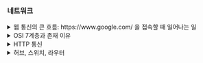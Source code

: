 ### 네트워크

<details>
  <summary>웹 통신의 큰 흐름: https://www&#46;google&#46;com/ 을 접속할 때 일어나는 일</summary>
  </br>
  <p>브라우저가 URL에 적힌 값을 파싱해서 HTTP Request Message를 만들고, OS에 전송 요청을 합니다. 이 때, Domain으로 요청을 보낼 수 없기 때문에 DNS Lookup을 수행합니다.</p>
  <p>DNS 룩업 과정은 크롬의 경우 브라우저 → hosts 파일 → DNS Cache의 순서로 도메인에 매칭되는 ip를 찾습니다. 일반적으로 설명하는 DNS Lookup은 루트 도메인서버에서부터 서브도메인 서버순으로 찾게됩니다.</p>
  <p>이 요청은 프로토콜 스택이라는 OS에 내장된 네트워크 제어용 소프트웨어에 의해 패킷에 담기고 패킷에 제어정보를 덧붙여 LAN 어댑터에 전송하고, LAN 어댑터는 이를 전기신호로 변환시켜 송출합니다.</p>
  <p>패킷은 스위칭 허브 등을 경유하여 인터넷 접속용 라우터에서 ISP로 전달되고 인터넷으로 이동합니다.</br>
액세스 회선에 의해 통신사용 라우터로 운반되고 인터넷의 핵심부로 전달됩니다. 고속 라우터들 사이로 목적지까지 패킷이 흘러들어가게 됩니다.</p>
  <p>핵심부를 통과한 패킷은 목적지의 LAN에 도착하고, 방화벽이 패킷을 검사한 후 캐시 서버로 보내어 웹 서버에 갈 필요가 있는지 검사합니다.</p>
  <p>웹 서버에 도착한 패킷은 프로토콜 스택이 패킷을 추출하여 메시지를 복원하고 웹 서버 애플리케이션에 넘깁니다. 애플리케이션은 요청에 대한 응답 데이터를 작성하여 클라이언트로 회송하고, 이는 전달된 방식 그대로 전송됩니다.</p>
</details>

<details>
  <summary>OSI 7계층과 존재 이유</summary>
  </br>
  <p>먼저 OSI 7계층이란 네트워크에서 통신이 일어나는 과정을 7단계로 나눈 것을 의미한다.</p>
  <p>이렇게 7계층으로 나눈 이유는 통신이 일어나는 과정을 단계별로 나누어 파악할 수 있고 이 흐름을 이해하기 쉽게 하기 위해서다. 그리고 이렇게 나눔으로써 이상이 생긴 단계만 고칠 수 있다.</p>
  </br>
  <h4>1계층 - 물리계층</h4>
  <p>먼저 물리계층은 전기적, 기계적, 기능적인 특성을 이용해서 통신 케이블로 데이터를 전송하게 된다.</p>
  <p>이 계층에서 사용되는 통신 단위는 비트이며 이것은 1또는 0으로 전기적으로 on, off상태를 표현한다.</p>
  <p>이 계층에서는 데이터에 대한 전달만 진행하고 해당 데이터가 무엇인지 어떤 에러를 갖고 있는 지 전혀 신경 쓰지 않고 단지 데이터를 전기적 신호로 바꾸어 주고받는 기능만 한다.</p>
  <p>이 계층에 속하는 장비로는 통신 케이블, 리피터, 허브 등이 있고 이를 통해 데이터를 전송한다.</p>
  <p>케이블, 리피터, 허브를 통해 데이터 전송한다.</p>
  </br>
  <h4>2계층 - 데이터링크계층</h4>
  <p>데이터 링크 계층(Data link layer)은 포인트 투 포인트(Point to Point) 간 신뢰성있는 전송을 보장하기 위한 계층이다.</p>
  <p>앞서 1계층인 물리 계층을 통해 송수신되는 정보의 오류와 흐름을 관리하여 해당 정보가 안전하게 전달될 수 있도록 도와주는 역할을 한다.</p>
  <p>따라서 이 계층을 통해 통신에서의 오류를 찾고 오류 발생시 해당 정보를 재전송하는 기능 또한 가지고 있다.</p>
  <p>이 데이터 링크 계층은 이를 위해 프레임이라는 전송단위를 Mac주소를 통해 통신하게 된다. 대표적인 장비인 브릿지, 스위치를 통해 Mac 주소를 가지고 물리계층에서 받은 정보를 전달한다.</p>
  <p>주소 값은 물리적으로 할당 받는데, 이는 네트워크 카드가 만들어질 때부터 맥 주소(MAC address)가 정해져 있다는 뜻이다. </p>
  <p>프레임에 주소부여(MAC - 물리적주소) 에러검출/재전송/흐름제어</p>
  </br>
  <h4>3계층 - 네트워크 계층</h4>
  <p>이 계층에서 가장 중요한 기능은 데이터를 목적지까지 가장 안전하고 빠르게 전달하는 기능(라우팅)이다.</p>
  <p>이 계층은 여러 개의 노드들을 거칠 때마다 경로를 선택하고 주소(IP주소)를 정하고 경로에 따라 패킷을 전달해주는 것이 이 계층의 역할이다.</p>
  <p>이 계층에서 가장 대표적인 장치로는 라우터와 2계층의 장비인 스위치에 라우팅 기능을 추가한 Layer3 스위치도 있다.</p>
  <p>이 계층에서 라우팅, 흐름 제어, 세그멘테이션(segmentation/desegmentation), 오류 제어, 인터네트워킹(Internetworking) 등을 수행한다.</p>
  <p>데이터를 연결하는 다른 네트워크를 통해 전달함으로써 인터넷이 가능하게 만드는 계층이다.</p> 
  <p>논리적인 주소 구조(IP), 곧 네트워크 관리자가 직접 주소를 할당하는 구조를 가지며, 계층적(hierarchical)이다. </p>
  </br>
  <h4>4계층 - 전송 계층</h4>
  <p>전송 계층은 통신을 활성화하기 위한 계층으로 주로 TCP 프로토콜을 이용하며 포트를 열어서 응용프로그램들이 전송을 할 수 있도록 한다.</p>
  <p>만약 데이터가 왔다면 4계층에서 해당 데이터를 하나로 통합하여 5계층으로 전달하게 된다. TCP/UDP 프로토콜을 사용하여 단대단 오류제어 및 흐름 제어를 한다. 보통 4계층 까지 물리적인 계층에 속한다.</p>
  <p>전송 계층은 양 끝단(end to end)의 사용자들이 신뢰성있는 데이터를 주고 받을 수 있도록 해주어 상위 계층들이 데이터 전달의 유효성이나 효율성을 생각하지 않도록 해준다.</p>
  <p>전송 계층은 특정 연결의 유효성을 제어하고, 일부 프로토콜은 상태 개념이 있고 연결 기반이다. 이는 전송 계층이 패킷들의 전송이 유효한지 확인하고 전송 실패한 패킷을 재전송하는 것을 뜻한다.</p>
  <p>따라서 전송 계층은 종단간(end-to-end) 통신을 다루는 최하위 계층으로 종단간 신뢰성 있고 효율적인 데이터를 전송하며, 기능은 오류검출 및 복구와 흐름제어, 중복검사 등을 수행한다.</p>
  </br>
  <h4>5계층 - 세션 계층</h4>
  <p>데이터가 통신하기 위한 논리적인 연결을 말한다. 통신을 위한 대문</p>
  <p>하지만 4계층에서도 연결을 맺고 종료할 수 있기 때문에 우리가 어느 계층에서 통신이 끊어 졌나 판단하기는 한계가 있다.</p>
  <p>그러므로 세션 계층은 4 계층과 무관하게 응용 프로그램 관점에서 봐야 한다. 세션 설정, 유지, 종료, 전송 중단시 복구 등의 기능이 있다.</p>
</details>

  
<details>
  <summary>HTTP 통신</summary>
<div markdown="1">       

## HTTP란
<p>Hypertext Protocol : 서버-클라이언트 메시지 교환 프로토콜 <br>여기서 프로토콜이란 서로 다른 하드웨어 기기 간 데이터 통신 규약을 의미한다.</p>
<p>클라이언트 : 리소스를 요청하는 곳 (요청 : Request) <br> 
서버 : 해당 리소스를 제공해주는 곳 (응답 : Response)<br></p>
<b>클라이언트가 리소스를 HTTP를 통해 요청하면 TCP IP 프로토콜을 걸쳐 서버쪽의 HTTP까지 요청이 도달하는 과정을 통해 소통한다.</b>

### 통신과정
<image src = https://github.com/likelion-backendschool/Play_With_Me/blob/master/Retrospec_Log/image/http_tcp_ip.png width = 40%, height = 40%></img>
### TCP
<p>Transport 계층(서버와 클라이언트 사이 통신 연결 담당) 속의 프로토콜<br>
바이트 스트림(용량이 큰 데이터를 잘게 쪼갠 뒤 전송하는 서비스)과 3 Way HandShake를 통해 신뢰성 보장</p>
<p>3 Way HandShake : (나)내 목소리 들리니? (1)  (상대방)어 들려(응답, 2) (나)나도 잘 들려(3) -> 3번 왔다갔다 하는 과정을 반대편에서 응답이 올때 까지 진행하여 통신의 신뢰성을 보장</p>

### IP
<p>TCP로 신뢰성이 통과되면 데이터를 전송하게 됨, 앞서 IP주소와 MAC 주소를 통해 분할된 데이터 패킷들을 전송하게 됨</p>
<p>IP 주소는 믿기 어려움,(언제든 변경 가능, 도로명 주소), MAC 주소 (위도와 경도처럼 변하지 않는 것)<br>
대신 IP 주소를 통해 방향성을 얻을 수 있다.</p>
<p></p>

### DNS(Domain Name System)
<p>도메인 이름 및 IP 주소를 확인하는 기능 제공 (도메인 이름을 IP주소로 변환)</p>
<p>도메인 이름을 웹 브라우저에 입력할 때 최종 사용자를 어떤 서버에 연결할 지 제어함</p>

### URL과 URI 차이점
<p>URL : 웹페이지 상의 표시 주소<br> 
  URI : URL을 포괄한 개념으로 리소스를 식별하는 식별자</p>
  
  
  ## Request와 Response
  <p>Request message : 메서드, URI, 프로토콜 버전, 헤더, 바디로 구성</p>
  <p>Response message : 프로토콜 버전, 상태 코드, 상태코드에 대한 설명, 헤더, 바디로 구성</p>
  <p>HTTP Protocol은 Stateless 특성을 가짐 (상태가 없다) <br>
  &nbsp&nbsp-> 과거 정보를 저장 X, 새 request를 보낼 때마다 새로운 response보냄 (상태와 무관하여 확장이 쉬움)<br>
  &nbsp&nbsp-> 다만 정보를 저장해야만 할 때는 세션과 쿠키를 통해 상태를 저장함</p>
  <p>멱등성 : 연산을 여러번 적용해도 결과가 달라지지 않는 성질로 HTTP에서는 여러번 요청한 결과 서버의 상태가 항상 동일함을 뜻함</p>
  
  ### HTTP의 진화 과정
  <p>초기 HTTP는 비지속 연결을 사용&nbsp -> &nbsp보낼 것이 많아지고 자주 발생하여 자원 낭비와 속도 저하&nbsp -> &nbsp지속 연결 도입 (서버 부하 줄임)<br>
    -> &nbspresponse 응답을 기다리지 않고 곧바로 request를 보내는 파이프라이닝도 가능해짐(모던 브라우저에서는 사용X)</p>
  
  ### HTTP 요청 종류
  <p>GET 요청<br>
  : 데이터를 가져올때만 사용(바디 담는 게 금지X), 특정 리소스를 가져오도록 요청하는 것 -> 멱등성이 보장됨</p>

<p>POST 요청<br>
  : 대상 리소스에게 request 바디를 해당 리소스의 시맨틱에 따라 처리하도록 요청하는 것(게시판 블로그 글 작성) -> 멱등성 보장X</p>

<p>PUT 요청<br>
  : 대상 리소스가 없다면 생성 / 있을 경우 request의 바디대로 교체하는 데 사용됨 -> 멱등성 보장</p>

<p>PATCH 요청<br>
  : 리소스의 일부를 수정하는 데 사용 -> 멱등성 보장X</p>

<p>DELETE 요청<br>
  : 지정한 리소스를 삭제 -> 멱등성 보장</p>
  
  ### HTTP 상태코드
<p>1XX : 처리중 (해당 요청을 진행중) 잘 안 쓰인다.</p>
<p>2XX : 처리 성공 </p>
  
	* 200 : OK (서버가 요청을 제대로 처리함)
	* 201 : CREATE (200+새 리소스가 서버에 저장됨)
	* 204 : No Content (서버가 요청을 제대로 처리했지만 요청에 따른 콘텐츠를 제공하지 않을 때 사용)
<p>3XX : 클라이언트는 요청을 마치기 위해 추가 동작을 취해야 한다.  (해당 처리를 할 수 있는 위치를 함께 알려줌) </p>
  
	* 304는 리다이렉트 X
<p>4XX : 잘못된 요청(에러) - 클라이언트</p>
  
	* 400 : Bad Request 서버가 요청의 구문을 인식하지 못했음(브라우저는 200과 같은 취급을 함)
	* 401 : Unauthorized 해당 요청을 위해서는 인증이 필요하다 (주로 로그인)
	* 403 : Forbidden 권한 없음 - 인증은 됐지만 사용자에게 권한이 없음
	* 404 : 그런 페이지 없음 - 요청을 거부하고 싶지만 이유가 비밀일때도 사용
<p>5XX : 서버 이상함(에러)</p>
  
	* 500 : Intener Server Error - 서버에 오류 발생하여 요청 수행이 불가능
	* 501 : Not Implemented - 서버에 요청을 수행할 수 있는 기능이 없을 때 사용 - 요청 메소드(Get, Post)를 인식하지 못할 때 사용
	* 503 : Service Unavailable - 서버가 다운됨. 서버의 유지보수로 사용 불가능, 과부하가 걸렸을 때 사용
<br><br>

</div>
</details>
  
  <details>
    <summary>허브, 스위치, 라우터</summary>
<div markdown="1">       

 ## 네트워크
  <p>네트워크란 두 개 이상의 컴퓨터가 데이터를 주고 받을 수 있는 환경</p>
  <p>과거에는 데이터를 주고 받기 위해 플로피 디스크, 시디같은 저장 매체를 이용<br>
    -> 전선 케이블을 연결하여 정보를 주고 받는 방식이 등장<p>
  
  ### 인터넷
  <p>전선 케이블로 데이터 공유가 가능하자 여러대의 컴퓨터가 정보를 공유할 수 있도록 수많은 컴퓨터가 연결됨<br>
   -> 이렇게 그물망처럼 하나로 연결된 것을 인터넷이라한다.</p>
  
  ### 네트워크 구성요소
  
  * 단말 장치 : 데이터 송수신 장치 ex) 스마트폰 노트북, 컴퓨터 등
  * 전송 매체 : 단말 장치 끼리 데이터를 공유할 수 있도록 데이터를 전달해주는 매체 ex) LAN 케이블
  * 네트워크 장비 : 데이터가 최종 도착지까지 전달될 수 있도록 경로를 준비하는 네트워크 장비 ex) 허브, 스위치, 라우터
  
  ### 허브
  <p>하나의 네트워크에 여러 단말장치가 연결될 수 있도록 단말 수만큼 포트 수를 늘려 분배하는 역할만 수행 (lan포트에 연결)</p>
  <p>통신과정 : 하나의 단말장치는 출발지 MAC주소와 도착지 MAC주소를 적은 요청 메시지를 허브에게 전송<br> 
    -> 출발지 단말 장치를 제외한 모든 단말 장치에게 메시지를 전송 -> <br>
    메시지를 받은 단말 장치에서 도착지 정보를 확인 후 MAC주소와 일치하지 않으면 무시하고 일치하면 수신<br><br> </p>
  <b>=> 모든 단말장치에게 송신 후 메시지 받은 단말 장치에서 MAC주소 확인 후 일치하면 수신</b>
  
  ### 스위치
  <p>도착지 한곳에만 메시지를 보냄</p>
  <p>MAC 주소 테이블 : 포트를 알기 위해 스위치의 각 단말 장치의 위치를 적어둔 것 / 단말장치가 어느 포트에 연결되있는지를 나타냄</p>
  <p> 주소테이블 작성 과정은 수동으로 설정 가능, 대규모 네트워크의 경우 스위치 내부에서 자동으로 MAC주소를 알아내야함 <br>
    -> 이 과정을 ARP라 함</p>
  
  ### ARP (Address Resolution Protocol) : 주소 결정 프로토콜
  <p>단말장치 A에서 스위치에게 ARP요청 메시지를 송신<br>
    -> 출발지 포트가 2임을 확인하여 a가 2번 포트임을 확인하고 정보를 MAC 주소 테이블에 저장함<br>
    -> 해당 메시지를 받은 스위치는 A를 제외한 단말장치에게 받은 메시지를 복사하여 전달함 (Flooding과정)<br>
    -> ARP 요청메시지를 받은 단말장치는 IP정보를 확인하여 일치하면 ARP 응답 메시지를 스위치에게 전송<br>
    -> 이 과정을 통해 도착지 단말장치의 포트번호를 알아내 MAC 주소 테이블에 저장함</p>
    
  ### 라우터
  <p>서로 다른 네트워크의 사이를 중개하는 역할</p>
  <p>라우팅 테이블을 통해 네트워크 주소, 서브넷 마스크, 출력 인터페이스(포트 정보)를 정보로 가짐</p>
  
  ### 라우터를 통한 정보 전달 과정
  <p>한 단말장치에서 스위치에게 단말장치에게 메시지를 송신 <br>
  -> 해당 MAC 주소를 가진 단말장치가 없음을 확인하고 라우터에게 보냄<br>
  -> 라우터에서 도착지 IP와 서브넷 마스크를 통해 도착지 라우터를 찾음<br>
  -> 해당 라우터 내에 도착지 MAC주소를 다시 확인 하여 내부 스위치에게 메시지를 보냄<br>
  -> 해당 스위치의 MAC 주소 테이블을 통해 단말 장치를 찾아내어 요청을 전달함</p>

</div>
</details>





